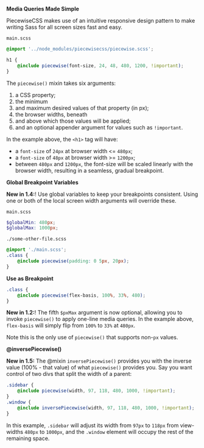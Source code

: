 **Media Queries Made Simple**

PiecewiseCSS makes use of an intuitive responsive design pattern to make writing Sass for all screen sizes fast and easy.

`main.scss`

```scss
@import '../node_modules/piecewisecss/piecewise.scss';

h1 {
    @include piecewise(font-size, 24, 48, 480, 1200, !important);
}
```

The `piecewise()` mixin takes six arguments:

1. a CSS property;
2. the minimum
3. and maximum desired values of that property (in px);
4. the browser widths, beneath
5. and above which those values will be applied;
6. and an optional appender argument for values such as `!important`.

In the example above, the `<h1>` tag will have:

* a `font-size` of `24px` at browser width <= `480px`;
* a `font-size` of `48px` at browser width >= `1200px`;
* between `480px` and `1200px`, the font-size will be scaled linearly with the browser width, resulting in a seamless, gradual breakpoint.

**Global Breakpoint Variables**

**New in 1.4:**! Use global variables to keep your breakpoints consistent. Using one or both of the local screen width arguments will override these.

`main.scss`

```scss
$globalMin: 480px;
$globalMax: 1000px;
```

`./some-other-file.scss`

```scss
@import './main.scss';
.class {
    @include piecewise(padding: 0 5px, 20px);
}
```

**Use as Breakpoint**

```scss
.class {
    @include piecewise(flex-basis, 100%, 33%, 480);
}
```

**New in 1.2:**! The fifth `$pxMax` argument is now optional, allowing you to invoke `piecewise()` to apply one-line media queries. In the example above, `flex-basis` will simply flip from `100%` to `33%` at `480px`.

Note this is the only use of `piecewise()` that supports non-`px` values.

**@inversePiecewise()**

**New in 1.5:** The @mixin `inversePiecewise()` provides you with the inverse value (100% - that value) of what `piecewise()` provides you. Say you want control of two divs that split the width of a parent:

```scss
.sidebar {
    @include piecewise(width, 97, 118, 480, 1000, !important);
}
.window {
    @include inversePiecewise(width, 97, 118, 480, 1000, !important);
}
```

In this example, `.sidebar` will adjust its width from `97px` to `118px` from view-widths `480px` to `1000px`, and the `.window` element will occupy the rest of the remaining space.
